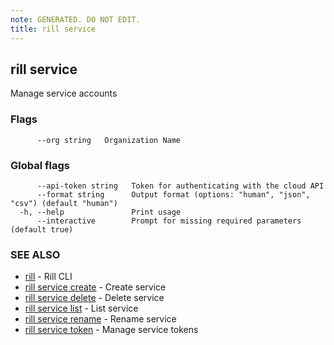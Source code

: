 ```yaml
---
note: GENERATED. DO NOT EDIT.
title: rill service
---
```

## rill service

Manage service accounts

### Flags

```
      --org string   Organization Name
```

### Global flags

```
      --api-token string   Token for authenticating with the cloud API
      --format string      Output format (options: "human", "json", "csv") (default "human")
  -h, --help               Print usage
      --interactive        Prompt for missing required parameters (default true)
```

### SEE ALSO

* [rill](../cli.md)	 - Rill CLI
* [rill service create](create.md)	 - Create service
* [rill service delete](delete.md)	 - Delete service
* [rill service list](list.md)	 - List service
* [rill service rename](rename.md)	 - Rename service
* [rill service token](token/token.md)	 - Manage service tokens

